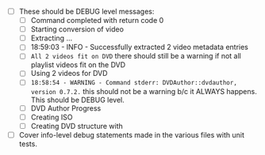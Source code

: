 * [ ] These should be DEBUG level messages:
  * [ ] Command completed with return code 0
  * [ ] Starting conversion of video
  * [ ] Extracting ...
  * [ ] 18:59:03 - INFO - Successfully extracted 2 video metadata entries
  * [ ] `All 2 videos fit on DVD` there should still be a warning if not all playlist videos fit on the DVD
  * [ ] Using 2 videos for DVD
  * [ ] `18:58:54 - WARNING - Command stderr: DVDAuthor::dvdauthor, version 0.7.2.` this should not be a warning b/c it ALWAYS happens. This should be DEBUG level.
  * [ ] DVD Author Progress
  * [ ] Creating ISO
  * [ ] Creating DVD structure with
* [ ] Cover info-level debug statements made in the various files with unit tests.
